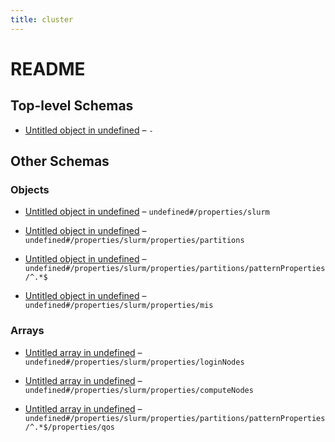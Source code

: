 ```yaml
---
title: cluster
---
```


# README

## Top-level Schemas

*   [Untitled object in undefined](./definition.md) – `-`

## Other Schemas

### Objects

*   [Untitled object in undefined](./definition-properties-slurm.md) – `undefined#/properties/slurm`

*   [Untitled object in undefined](./definition-properties-slurm-properties-partitions.md) – `undefined#/properties/slurm/properties/partitions`

*   [Untitled object in undefined](./definition-properties-slurm-properties-partitions-patternproperties-.md) – `undefined#/properties/slurm/properties/partitions/patternProperties/^.*$`

*   [Untitled object in undefined](./definition-properties-slurm-properties-mis.md "slurm的MIS配置") – `undefined#/properties/slurm/properties/mis`

### Arrays

*   [Untitled array in undefined](./definition-properties-slurm-properties-loginnodes.md "集群的登录节点地址") – `undefined#/properties/slurm/properties/loginNodes`

*   [Untitled array in undefined](./definition-properties-slurm-properties-computenodes.md "集群的计算节点地址") – `undefined#/properties/slurm/properties/computeNodes`

*   [Untitled array in undefined](./definition-properties-slurm-properties-partitions-patternproperties--properties-qos.md) – `undefined#/properties/slurm/properties/partitions/patternProperties/^.*$/properties/qos`

